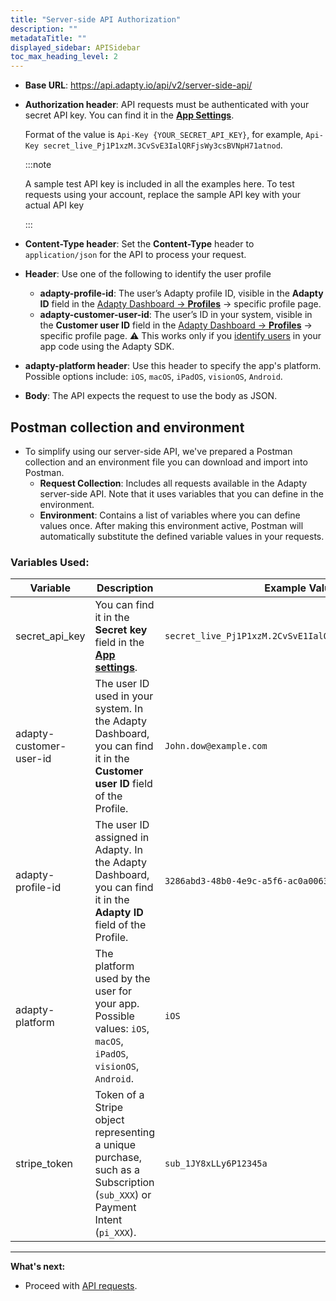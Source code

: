 ```yaml
---
title: "Server-side API Authorization"
description: ""
metadataTitle: ""
displayed_sidebar: APISidebar
toc_max_heading_level: 2
---
```


- **Base URL**: https://api.adapty.io/api/v2/server-side-api/
- **Authorization header**: API requests must be authenticated with your secret API key. You can find it in the [**App Settings**](https://app.adapty.io/settings/general). 
  
  Format of the value is `Api-Key {YOUR_SECRET_API_KEY}`, for example, `Api-Key secret_live_Pj1P1xzM.3CvSvE3IalQRFjsWy3csBVNpH71atnod`.
  
  :::note
  
  A sample test API key is included in all the examples here. To test requests using your account, replace the sample API key with your actual API key
  
  :::
  
- **Content-Type header**: Set the **Content-Type** header to `application/json` for the API to process your request.
- **Header**: Use one of the following to identify the user profile
  - **adapty-profile-id**: The user’s Adapty profile ID, visible in the **Adapty ID** field in the [Adapty Dashboard -> **Profiles**](https://app.adapty.io/profiles/users) -> specific profile page.
  - **adapty-customer-user-id**: The user’s ID in your system, visible in the **Customer user ID** field in the [Adapty Dashboard -> **Profiles**](https://app.adapty.io/profiles/users) -> specific profile page.
    ⚠️ This works only if you [identify users](identifying-users) in your app code using the Adapty SDK.

- **adapty-platform header**: Use this header to specify the app's platform. Possible options include:
  `iOS`, `macOS`, `iPadOS`, `visionOS`, `Android`.
- **Body**:  The API expects the request to use the body as JSON.

## Postman collection and environment

- To simplify using our server-side API, we've prepared a Postman collection and an environment file you can download and import into Postman.
  - **Request Collection**: Includes all requests available in the Adapty server-side API. Note that it uses variables that you can define in the environment.
  - **Environment**: Contains a list of variables where you can define values once. After making this environment active, Postman will automatically substitute the defined variable values in your requests.

### Variables Used:

| Variable                | Description                                                  | Example Value                                           |
| ----------------------- | ------------------------------------------------------------ | ------------------------------------------------------- |
| secret_api_key          | You can find it in the **Secret key** field in the [**App settings**](https://app.adapty.io/settings/general). | `secret_live_Pj1P1xzM.2CvSvE1IalQRFjsWy6csBVNpH33atnod` |
| adapty-customer-user-id | The user ID used in your system. In the Adapty Dashboard, you can find it in the **Customer user ID** field of the Profile. | `John.dow@example.com`                                  |
| adapty-profile-id       | The user ID assigned in Adapty. In the Adapty Dashboard, you can find it in the **Adapty ID** field of the Profile. | `3286abd3-48b0-4e9c-a5f6-ac0a006333a6`                  |
| adapty-platform         | The platform used by the user for your app. Possible values: `iOS`, `macOS`, `iPadOS`, `visionOS`, `Android`. | `iOS`                                                   |
| stripe_token            | Token of a Stripe object representing a unique purchase, such as a Subscription (`sub_XXX`) or Payment Intent (`pi_XXX`). | `sub_1JY8xLLy6P12345a`                                  |

---

**What's next:**

- Proceed with [API requests](server-side-api-specs).
